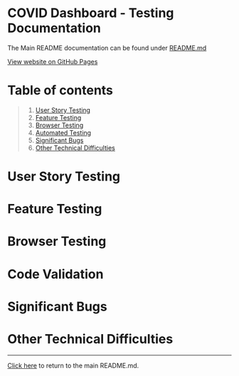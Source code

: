 # COVID Dashboard - Testing Documentation

The Main README documentation can be found under [README.md](README.md)

[View website on GitHub Pages](https://bak2k3.github.io/covid-dashboard/index.html)

# Table of contents

>1. [User Story Testing](#user-story-testing)
>2. [Feature Testing](#feature-testing)
>3. [Browser Testing](#browser-testing)
>4. [Automated Testing](#automated-testing)
>5. [Significant Bugs](#significant-bugs)
>6. [Other Technical Difficulties](#other-technical-difficulties)

# User Story Testing


# Feature Testing


# Browser Testing


# Code Validation

 

# Significant Bugs



# Other Technical Difficulties

---

[Click here](README.md) to return to the main README.md.